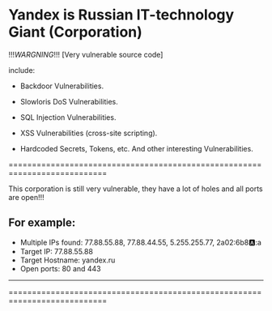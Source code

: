 # Yandex is Russian IT-technology Giant (Corporation)

!!!_WARGNING_!!!
[Very vulnerable source code]

include:

- Backdoor Vulnerabilities.
  
- Slowloris DoS Vulnerabilities.
  
- SQL Injection Vulnerabilities.
  
- XSS Vulnerabilities (cross-site scripting).
  
- Hardcoded Secrets, Tokens, etc. And other interesting Vulnerabilities.

===========================================================================

This corporation is still very vulnerable, they have a lot of holes and all ports are open!!!

For example:
---------------------------------------------------------------------------
+ Multiple IPs found: 77.88.55.88, 77.88.44.55, 5.255.255.77, 2a02:6b8:a::a
+ Target IP:          77.88.55.88
+ Target Hostname:    yandex.ru
+ Open ports: 80 and 443
---------------------------------------------------------------------------
===========================================================================

